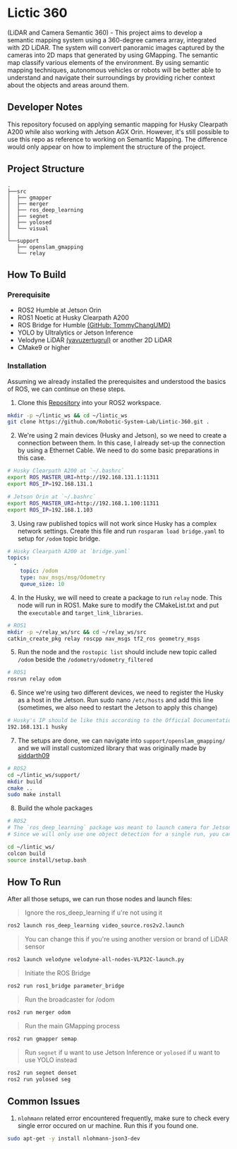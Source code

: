 # Lictic 360
(LiDAR and Camera Semantic 360) - This project aims to develop a semantic mapping system using a 360-degree camera array, integrated with 2D LiDAR. The system will convert panoramic images captured by the cameras into 2D maps that generated by using GMapping. The semantic map classify various elements of the environment. By using semantic mapping techniques, autonomous vehicles or robots will be better able to understand and navigate their surroundings by providing richer context about the objects and areas around them.

## Developer Notes
This repository focused on applying semantic mapping for Husky Clearpath A200 while also working with Jetson AGX Orin. However, it's still possible to use this repo as reference to working on Semantic Mapping. The difference would only appear on how to implement the structure of the project.

## Project Structure
```
.
├──src
│  ├── gmapper
│  ├── merger
│  ├── ros_deep_learning
│  ├── segnet
│  ├── yolosed
│  └── visual
│
└──support
   ├── openslam_gmapping
   └── relay
```

## How To Build
### Prerequisite
- ROS2 Humble at Jetson Orin
- ROS1 Noetic at Husky Clearpath A200
- ROS Bridge for Humble [(GitHub: TommyChangUMD)](https://github.com/TommyChangUMD/ros-humble-ros1-bridge-builder)
- YOLO by Ultralytics or Jetson Inference
- Velodyne LiDAR [(yavuzertugrul)](https://yavuzertugrul.com/Lidar_part_1#velodyne-vlp-16-lidar-ros2-humble-test-on-nvidia-jetson-orin-nx-8-gb-jetpack) or another 2D LiDAR
- CMake9 or higher
### Installation
Assuming we already installed the prerequisites and understood the basics of ROS, we can continue on these steps. 
1. Clone this [Repository](https://github.com/Robotic-System-Lab/Lintic-360.git) into your ROS2 workspace.
```bash
mkdir -p ~/lintic_ws && cd ~/lintic_ws
git clone https://github.com/Robotic-System-Lab/Lintic-360.git .
```
2. We're using 2 main devices (Husky and Jetson), so we need to create a connection between them. In this case, I already set-up the connection by using a Ethernet Cable. We need to do some basic preparations in this case.
```bash
# Husky Clearpath A200 at `~/.bashrc`
export ROS_MASTER_URI=http://192.168.131.1:11311
export ROS_IP=192.168.131.1

# Jetson Orin at `~/.bashrc`
export ROS_MASTER_URI=http://192.168.1.100:11311
export ROS_IP=192.168.1.103
```
3. Using raw published topics will not work since Husky has a complex network settings. Create this file and run `rosparam load bridge.yaml` to setup for `/odom` topic bridge.
```yaml
# Husky Clearpath A200 at `bridge.yaml`
topics:
  -
    topic: /odom
    type: nav_msgs/msg/Odometry
    queue_size: 10
```
4. In the Husky, we will need to create a package to run `relay` node. This node will run in ROS1. Make sure to modify the CMakeList.txt and put the `executable` and `target_link_libraries`.
```bash
# ROS1
mkdir -p ~/relay_ws/src && cd ~/relay_ws/src
catkin_create_pkg relay roscpp nav_msgs tf2_ros geometry_msgs
```
5. Run the node and the `rostopic list` should include new topic called `/odom` beside the `/odometry/odometry_filtered`
```bash
# ROS1
rosrun relay odom
```
6. Since we're using two different devices, we need to register the Husky as a host in the Jetson. Run sudo nano `/etc/hosts` and add this line (sometimes, we also need to restart the Jetson to apply this change)
```bash
# Husky's IP should be like this according to the Official Documentation 
192.168.131.1 husky
```
7. The setups are done, we can navigate into `support/openslam_gmapping/` and we will install customized library that was originally made by [siddarth09](https://github.com/siddarth09/ros2_gmapping)
```bash
# ROS2
cd ~/lintic_ws/support/
mkdir build
cmake ..
sudo make install
```
8. Build the whole packages
```bash
# ROS2
# The `ros_deep_learning` package was meant to launch camera for Jetson. If u're not using it, create a `COLCON IGNORE` file inside of the packages.
# Since we will only use one object detection for a single run, you can choose to build `segnet` or `yolosed`. (The segnet will run with Jetson Inference while yolosed run with YOLO by Ultralytics)

cd ~/lintic_ws/
colcon build
source install/setup.bash
```

## How To Run
After all those setups, we can run those nodes and launch files:
> Ignore the ros_deep_learning if u're not using it
```bash
ros2 launch ros_deep_learning video_source.ros2v2.launch
```
> You can change this if you're using another version or brand of LiDAR sensor
```bash
ros2 launch velodyne velodyne-all-nodes-VLP32C-launch.py
```
> Initiate the ROS Bridge
```bash
ros2 run ros1_bridge parameter_bridge
```
> Run the broadcaster for /odom
```bash
ros2 run merger odom
```
> Run the main GMapping process
```bash
ros2 run gmapper semap
```
> Run `segnet` if u want to use Jetson Inference or `yolosed` if u want to use YOLO instead
```bash
ros2 run segnet denset
ros2 run yolosed seg
```

## Common Issues
1. `nlohmann` related error encountered frequently, make sure to check every single error occured on ur machine. Run this if you found one.
```bash
sudo apt-get -y install nlohmann-json3-dev
```